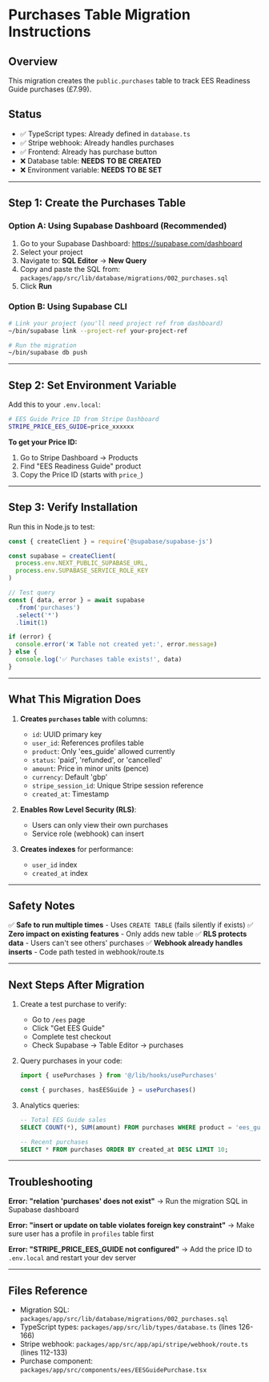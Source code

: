 # Purchases Table Migration Instructions

## Overview
This migration creates the `public.purchases` table to track EES Readiness Guide purchases (£7.99).

## Status
- ✅ TypeScript types: Already defined in `database.ts`
- ✅ Stripe webhook: Already handles purchases
- ✅ Frontend: Already has purchase button
- ❌ Database table: **NEEDS TO BE CREATED**
- ❌ Environment variable: **NEEDS TO BE SET**

---

## Step 1: Create the Purchases Table

### Option A: Using Supabase Dashboard (Recommended)

1. Go to your Supabase Dashboard: https://supabase.com/dashboard
2. Select your project
3. Navigate to: **SQL Editor** → **New Query**
4. Copy and paste the SQL from: `packages/app/src/lib/database/migrations/002_purchases.sql`
5. Click **Run**

### Option B: Using Supabase CLI

```bash
# Link your project (you'll need project ref from dashboard)
~/bin/supabase link --project-ref your-project-ref

# Run the migration
~/bin/supabase db push
```

---

## Step 2: Set Environment Variable

Add this to your `.env.local`:

```bash
# EES Guide Price ID from Stripe Dashboard
STRIPE_PRICE_EES_GUIDE=price_xxxxxx
```

**To get your Price ID:**
1. Go to Stripe Dashboard → Products
2. Find "EES Readiness Guide" product
3. Copy the Price ID (starts with `price_`)

---

## Step 3: Verify Installation

Run this in Node.js to test:

```javascript
const { createClient } = require('@supabase/supabase-js')

const supabase = createClient(
  process.env.NEXT_PUBLIC_SUPABASE_URL,
  process.env.SUPABASE_SERVICE_ROLE_KEY
)

// Test query
const { data, error } = await supabase
  .from('purchases')
  .select('*')
  .limit(1)

if (error) {
  console.error('❌ Table not created yet:', error.message)
} else {
  console.log('✅ Purchases table exists!', data)
}
```

---

## What This Migration Does

1. **Creates `purchases` table** with columns:
   - `id`: UUID primary key
   - `user_id`: References profiles table
   - `product`: Only 'ees_guide' allowed currently
   - `status`: 'paid', 'refunded', or 'cancelled'
   - `amount`: Price in minor units (pence)
   - `currency`: Default 'gbp'
   - `stripe_session_id`: Unique Stripe session reference
   - `created_at`: Timestamp

2. **Enables Row Level Security (RLS)**:
   - Users can only view their own purchases
   - Service role (webhook) can insert

3. **Creates indexes** for performance:
   - `user_id` index
   - `created_at` index

---

## Safety Notes

✅ **Safe to run multiple times** - Uses `CREATE TABLE` (fails silently if exists)
✅ **Zero impact on existing features** - Only adds new table
✅ **RLS protects data** - Users can't see others' purchases
✅ **Webhook already handles inserts** - Code path tested in webhook/route.ts

---

## Next Steps After Migration

1. Create a test purchase to verify:
   - Go to `/ees` page
   - Click "Get EES Guide"
   - Complete test checkout
   - Check Supabase → Table Editor → purchases

2. Query purchases in your code:
   ```typescript
   import { usePurchases } from '@/lib/hooks/usePurchases'

   const { purchases, hasEESGuide } = usePurchases()
   ```

3. Analytics queries:
   ```sql
   -- Total EES Guide sales
   SELECT COUNT(*), SUM(amount) FROM purchases WHERE product = 'ees_guide' AND status = 'paid';

   -- Recent purchases
   SELECT * FROM purchases ORDER BY created_at DESC LIMIT 10;
   ```

---

## Troubleshooting

**Error: "relation 'purchases' does not exist"**
→ Run the migration SQL in Supabase dashboard

**Error: "insert or update on table violates foreign key constraint"**
→ Make sure user has a profile in `profiles` table first

**Error: "STRIPE_PRICE_EES_GUIDE not configured"**
→ Add the price ID to `.env.local` and restart your dev server

---

## Files Reference

- Migration SQL: `packages/app/src/lib/database/migrations/002_purchases.sql`
- TypeScript types: `packages/app/src/lib/types/database.ts` (lines 126-166)
- Stripe webhook: `packages/app/src/app/api/stripe/webhook/route.ts` (lines 112-133)
- Purchase component: `packages/app/src/components/ees/EESGuidePurchase.tsx`
